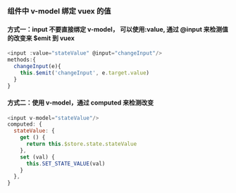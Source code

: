 ### 组件中 v-model 绑定 vuex 的值

#### 方式一：input 不要直接绑定 v-model， 可以使用:value, 通过 @input 来检测值的改变来 $emit 到 vuex
```js
<input :value="stateValue" @input="changeInput"/>
methods:{
  changeInput(e){
    this.$emit('changeInput', e.target.value)
  }
}
```

#### 方式二：使用 v-model，通过 computed 来检测改变
```js
<input v-model="stateValue"/>
computed: {
  stateValue: {
    get () {
      return this.$store.state.stateValue
    },
    set (val) {
      this.SET_STATE_VALUE(val)
    }
  },
}
```